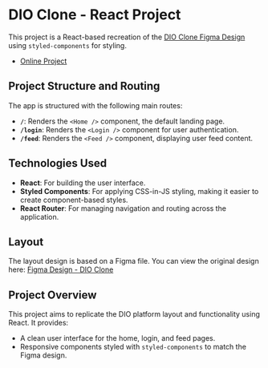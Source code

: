 # DIO Clone - React Project

This project is a React-based recreation of the [DIO Clone Figma Design](https://www.figma.com/design/fvjQQNtqaUdpuNixvCZVav/DIO-CLONE?node-id=0-1&node-type=canvas&t=iUrtmwBhrumeZ1XR-0) using `styled-components` for styling.

- [Online Project](https://dio-clone-eta.vercel.app)

## Project Structure and Routing

The app is structured with the following main routes:

- **`/`**: Renders the `<Home />` component, the default landing page.
- **`/login`**: Renders the `<Login />` component for user authentication.
- **`/feed`**: Renders the `<Feed />` component, displaying user feed content.

## Technologies Used

- **React**: For building the user interface.
- **Styled Components**: For applying CSS-in-JS styling, making it easier to create component-based styles.
- **React Router**: For managing navigation and routing across the application.

## Layout

The layout design is based on a Figma file. You can view the original design here:
[Figma Design - DIO Clone](https://www.figma.com/design/fvjQQNtqaUdpuNixvCZVav/DIO-CLONE?node-id=0-1&node-type=canvas&t=iUrtmwBhrumeZ1XR-0)

## Project Overview

This project aims to replicate the DIO platform layout and functionality using React. It provides:
- A clean user interface for the home, login, and feed pages.
- Responsive components styled with `styled-components` to match the Figma design.
